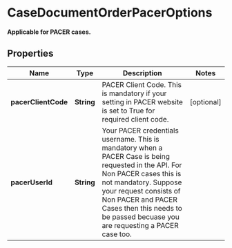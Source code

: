 

# CaseDocumentOrderPacerOptions

**Applicable for PACER cases.**

## Properties

| Name | Type | Description | Notes |
|------------ | ------------- | ------------- | -------------|
|**pacerClientCode** | **String** | PACER Client Code. This is mandatory if your setting in PACER website is set to True for required client code. |  [optional] |
|**pacerUserId** | **String** | Your PACER credentials username. This is mandatory when a PACER Case is being requested in the API. For Non PACER cases this is not mandatory. Suppose your request consists of Non PACER and PACER Cases then this needs to be passed becuase you are requesting a PACER case too. |  |



